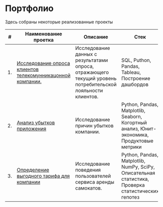# Портфолио

Здесь собраны некоторые реализованные проекты

| #  | Наименование проетка                              | Описание                                             | Стек                                            |   
|----|---------------------------------------------------|------------------------------------------------------|-------------------------------------------------|
| 1. | [Исследование опроса клиентов телекомунникацонной компании.](https://github.com/79sins/portfolio/blob/40ce82e20827bc13b75b3f39a291131c6d63e7ed/%D0%9F%D1%80%D0%BE%D0%B5%D0%BA%D1%82%201.md)| Исследование данных с результатами опроса, отражающего текущий уровень потребительской лояльности клиентов. | SQL, Puthon, Pandas, Tableau, Построение дашбордов |  
| 2. | [Анализ убытков приложения](https://github.com/79sins/yandex_practicum/blob/6cecfa02ca9fcbaa9c978b0f8d79b5a5bae89f88/%D0%90%D0%BD%D0%B0%D0%BB%D0%B8%D0%B7%20%D1%83%D0%B1%D1%8B%D1%82%D0%BA%D0%BE%D0%B2/README.md)| Исследование причин убытков компании. | Python, Pandas, Matplotlib, Seaborn, Когортный анализ, Юнит-экономика, Продуктовые метрики |
| 3. | [Определение выгодного тарифа для компании](https://github.com/79sins/portfolio/blob/37b329aaf985ab596466e01e41858a0e0f446898/%D0%9F%D1%80%D0%BE%D0%B5%D0%BA%D1%82%203.md)| Исследование поведения пользователей сервиса аренды самокатов. | Python, Pandas, Matplotlib, NumPy, SciPy, Описательная статистика, Проверка статистических гепотез | 
